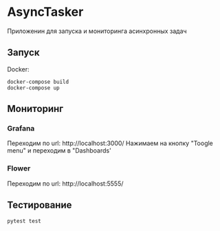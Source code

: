# AsyncTasker
Приложенин для запуска и мониторинга асинхронных задач

## Запуск
Docker:
```
docker-compose build
docker-compose up
```
## Мониторинг
### Grafana
Переходим по url: http://localhost:3000/
Нажимаем на кнопку "Toogle menu" и переходим в "Dashboards'
### Flower
Переходим по url: http://localhost:5555/
## Тестирование
```
pytest test
```
